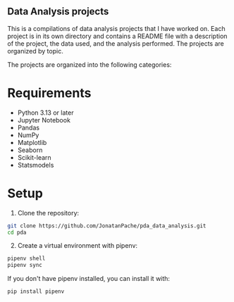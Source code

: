 ## Data Analysis projects


This is a compilations of data analysis projects that I have worked on. Each project is in its own directory and contains a README file with a description of the project, the data used, and the analysis performed. The projects are organized by topic.

The projects are organized into the following categories:



# Requirements
- Python 3.13 or later
- Jupyter Notebook
- Pandas
- NumPy
- Matplotlib
- Seaborn
- Scikit-learn
- Statsmodels


# Setup
1. Clone the repository:

```bash
git clone https://github.com/JonatanPache/pda_data_analysis.git
cd pda
```

2. Create a virtual environment with pipenv:

```bash
pipenv shell
pipenv sync
```

If you don't have pipenv installed, you can install it with:

```bash
pip install pipenv
```
